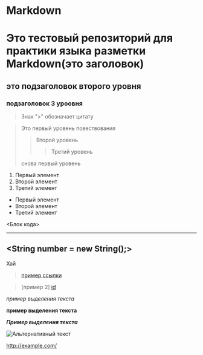 # Markdown

# Это тестовый репозиторий для практики языка разметки Markdown(это заголовок)

## это подзаголовок второго уровня

### подзаголовок 3 уроовня

> Знак ">" обозначает цитату

> Это первый уровень повествования
>> Второй уровень
>>> Третий уровень
>
> снова первый уровень

1. Первый элемент
2. Второй элемент
3. Третий элемент

* Первый элемент
* Второй элемент
* Третий элемент

<Блок кода>
***
<String number = new String();>
---
  Хай
  
 > [пример ссылки](https://github.com/ "необязательная подсказка")
  
 [id]: http://example.com/ "Необязательная подсказка" 
 
 > [пример 2] [id]
  
  *пример выделения текста*
  
  **пример выделения текста**
 
___Пример выделения текста___
  
  
![Альтернативный текст](https://img5.goodfon.ru/wallpaper/nbig/3/73/abstraktsiia-antisfera-vodovorot-krasok-kartinka-chernyi-fon.jpg "Подсказка")
  
 <http://example.com/>
